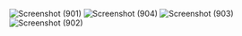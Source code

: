 ![Screenshot (901)](https://user-images.githubusercontent.com/63925374/221651117-01431741-7021-4823-b396-9d0123711d6f.png)
![Screenshot (904)](https://user-images.githubusercontent.com/63925374/221650776-bd090fda-d928-49c6-ad01-cbf46338f52d.png)
![Screenshot (903)](https://user-images.githubusercontent.com/63925374/221650790-0f15704b-7195-4599-9b97-c85c7dc3c9f3.png)
![Screenshot (902)](https://user-images.githubusercontent.com/63925374/221650901-c374fec8-e9f2-4727-9d63-24688947bc1b.png)

